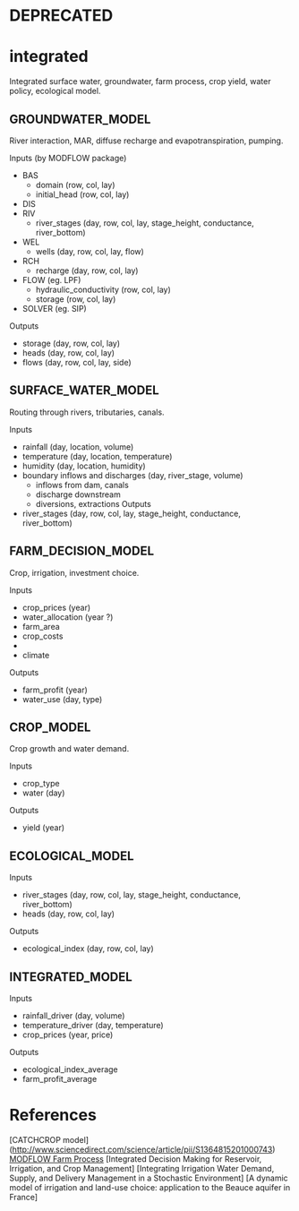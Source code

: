 # DEPRECATED

# integrated
Integrated surface water, groundwater, farm process, crop yield, water policy, ecological model.

GROUNDWATER_MODEL
-------------------------
River interaction, MAR, diffuse recharge and evapotranspiration, pumping.

Inputs (by MODFLOW package)
* BAS
	- domain (row, col, lay)
	- initial_head (row, col, lay)
* DIS
* RIV
	- river_stages (day, row, col, lay, stage_height, conductance, river_bottom)
* WEL
	- wells (day, row, col, lay, flow)
* RCH
	- recharge (day, row, col, lay)
* FLOW (eg. LPF)
	- hydraulic_conductivity (row, col, lay)
	- storage (row, col, lay)
* SOLVER (eg. SIP)

Outputs
* storage (day, row, col, lay)
* heads (day, row, col, lay)
* flows (day, row, col, lay, side)


SURFACE_WATER_MODEL
-------------------------
Routing through rivers, tributaries, canals.

Inputs
* rainfall (day, location, volume)
* temperature (day, location, temperature)
* humidity (day, location, humidity)
* boundary inflows and discharges (day, river_stage, volume)
	- inflows from dam, canals
	- discharge downstream
	- diversions, extractions 
Outputs
* river_stages (day, row, col, lay, stage_height, conductance, river_bottom)


FARM_DECISION_MODEL
-------------------------
Crop, irrigation, investment choice.

Inputs
* crop_prices (year)
* water_allocation (year ?)
* farm_area
* crop_costs
* 
* climate

Outputs
* farm_profit (year)
* water_use (day, type)


CROP_MODEL
-------------------------
Crop growth and water demand.

Inputs
* crop_type
* water (day)

Outputs
* yield (year)


ECOLOGICAL_MODEL
-------------------------
Inputs
* river_stages (day, row, col, lay, stage_height, conductance, river_bottom)
* heads (day, row, col, lay)

Outputs
* ecological_index (day, row, col, lay)


INTEGRATED_MODEL
-------------------------
Inputs
* rainfall_driver (day, volume)
* temperature_driver (day, temperature)
* crop_prices (year, price)

Outputs
* ecological_index_average
* farm_profit_average



References
=========================
[CATCHCROP model] (http://www.sciencedirect.com/science/article/pii/S1364815201000743)
[MODFLOW Farm Process](http://water.usgs.gov/nrp/gwsoftware/mf2005_fmp/mf2005_fmp.html)
[Integrated Decision Making for Reservoir, Irrigation, and Crop Management]
[Integrating Irrigation Water Demand, Supply, and Delivery Management in a Stochastic Environment]
[A dynamic model of irrigation and land-use choice: application to the Beauce aquifer in France]
